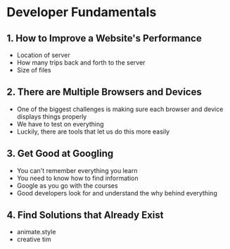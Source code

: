 # Developer Fundamentals

## 1. How to Improve a Website's Performance

- Location of server
- How many trips back and forth to the server
- Size of files

## 2. There are Multiple Browsers and Devices

- One of the biggest challenges is making sure each browser and device displays things properly
- We have to test on everything
- Luckily, there are tools that let us do this more easily

## 3. Get Good at Googling

- You can't remember everything you learn
- You need to know how to find information 
- Google as you go with the courses
- Good developers look for and understand the why behind everything

## 4. Find Solutions that Already Exist

- animate.style
- creative tim
